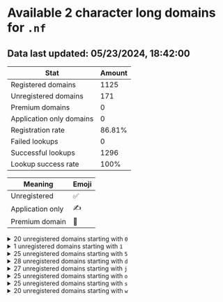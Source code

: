 # Available 2 character long domains for `.nf`

## Data last updated: 05/23/2024, 18:42:00

|Stat|Amount|
|--|--|
|Registered domains|1125|
|Unregistered domains|171|
|Premium domains|0|
|Application only domains|0|
|Registration rate|86.81%|
|Failed lookups|0|
|Successful lookups|1296|
|Lookup success rate|100%|


|Meaning|Emoji|
|--|--|
|Unregistered|:white_check_mark:|
|Application only|:writing_hand:|
|Premium domain|:gem:|

<details>
<summary>20 unregistered domains starting with <bold><code>0</code></bold></summary>

|Type|Domain|
|--|--|
|:white_check_mark:|`00.nf`|
|:white_check_mark:|`01.nf`|
|:white_check_mark:|`02.nf`|
|:white_check_mark:|`03.nf`|
|:white_check_mark:|`04.nf`|
|:white_check_mark:|`05.nf`|
|:white_check_mark:|`06.nf`|
|:white_check_mark:|`07.nf`|
|:white_check_mark:|`08.nf`|
|:white_check_mark:|`09.nf`|
|:white_check_mark:|`0q.nf`|
|:white_check_mark:|`0r.nf`|
|:white_check_mark:|`0s.nf`|
|:white_check_mark:|`0t.nf`|
|:white_check_mark:|`0u.nf`|
|:white_check_mark:|`0v.nf`|
|:white_check_mark:|`0w.nf`|
|:white_check_mark:|`0x.nf`|
|:white_check_mark:|`0y.nf`|
|:white_check_mark:|`0z.nf`|
</details>
<details>
<summary>1 unregistered domains starting with <bold><code>1</code></bold></summary>

|Type|Domain|
|--|--|
|:white_check_mark:|`1a.nf`|
</details>
<details>
<summary>25 unregistered domains starting with <bold><code>5</code></bold></summary>

|Type|Domain|
|--|--|
|:white_check_mark:|`5a.nf`|
|:white_check_mark:|`5b.nf`|
|:white_check_mark:|`5c.nf`|
|:white_check_mark:|`5d.nf`|
|:white_check_mark:|`5e.nf`|
|:white_check_mark:|`5f.nf`|
|:white_check_mark:|`5g.nf`|
|:white_check_mark:|`5h.nf`|
|:white_check_mark:|`5i.nf`|
|:white_check_mark:|`5j.nf`|
|:white_check_mark:|`5k.nf`|
|:white_check_mark:|`5l.nf`|
|:white_check_mark:|`5m.nf`|
|:white_check_mark:|`5n.nf`|
|:white_check_mark:|`5o.nf`|
|:white_check_mark:|`5p.nf`|
|:white_check_mark:|`5q.nf`|
|:white_check_mark:|`5r.nf`|
|:white_check_mark:|`5s.nf`|
|:white_check_mark:|`5t.nf`|
|:white_check_mark:|`5u.nf`|
|:white_check_mark:|`5v.nf`|
|:white_check_mark:|`5w.nf`|
|:white_check_mark:|`5x.nf`|
|:white_check_mark:|`5y.nf`|
</details>
<details>
<summary>28 unregistered domains starting with <bold><code>d</code></bold></summary>

|Type|Domain|
|--|--|
|:white_check_mark:|`d0.nf`|
|:white_check_mark:|`d1.nf`|
|:white_check_mark:|`d2.nf`|
|:white_check_mark:|`d3.nf`|
|:white_check_mark:|`d4.nf`|
|:white_check_mark:|`d5.nf`|
|:white_check_mark:|`d6.nf`|
|:white_check_mark:|`d7.nf`|
|:white_check_mark:|`dg.nf`|
|:white_check_mark:|`dh.nf`|
|:white_check_mark:|`di.nf`|
|:white_check_mark:|`dj.nf`|
|:white_check_mark:|`dk.nf`|
|:white_check_mark:|`dl.nf`|
|:white_check_mark:|`dm.nf`|
|:white_check_mark:|`dn.nf`|
|:white_check_mark:|`do.nf`|
|:white_check_mark:|`dp.nf`|
|:white_check_mark:|`dq.nf`|
|:white_check_mark:|`dr.nf`|
|:white_check_mark:|`ds.nf`|
|:white_check_mark:|`dt.nf`|
|:white_check_mark:|`du.nf`|
|:white_check_mark:|`dv.nf`|
|:white_check_mark:|`dw.nf`|
|:white_check_mark:|`dx.nf`|
|:white_check_mark:|`dy.nf`|
|:white_check_mark:|`dz.nf`|
</details>
<details>
<summary>27 unregistered domains starting with <bold><code>j</code></bold></summary>

|Type|Domain|
|--|--|
|:white_check_mark:|`j0.nf`|
|:white_check_mark:|`j1.nf`|
|:white_check_mark:|`j2.nf`|
|:white_check_mark:|`j3.nf`|
|:white_check_mark:|`j4.nf`|
|:white_check_mark:|`j5.nf`|
|:white_check_mark:|`j6.nf`|
|:white_check_mark:|`jg.nf`|
|:white_check_mark:|`jh.nf`|
|:white_check_mark:|`ji.nf`|
|:white_check_mark:|`jj.nf`|
|:white_check_mark:|`jk.nf`|
|:white_check_mark:|`jl.nf`|
|:white_check_mark:|`jm.nf`|
|:white_check_mark:|`jn.nf`|
|:white_check_mark:|`jo.nf`|
|:white_check_mark:|`jp.nf`|
|:white_check_mark:|`jq.nf`|
|:white_check_mark:|`jr.nf`|
|:white_check_mark:|`js.nf`|
|:white_check_mark:|`jt.nf`|
|:white_check_mark:|`ju.nf`|
|:white_check_mark:|`jv.nf`|
|:white_check_mark:|`jw.nf`|
|:white_check_mark:|`jx.nf`|
|:white_check_mark:|`jy.nf`|
|:white_check_mark:|`jz.nf`|
</details>
<details>
<summary>25 unregistered domains starting with <bold><code>o</code></bold></summary>

|Type|Domain|
|--|--|
|:white_check_mark:|`oa.nf`|
|:white_check_mark:|`ob.nf`|
|:white_check_mark:|`oc.nf`|
|:white_check_mark:|`od.nf`|
|:white_check_mark:|`oe.nf`|
|:white_check_mark:|`of.nf`|
|:white_check_mark:|`og.nf`|
|:white_check_mark:|`oh.nf`|
|:white_check_mark:|`oi.nf`|
|:white_check_mark:|`oj.nf`|
|:white_check_mark:|`ok.nf`|
|:white_check_mark:|`ol.nf`|
|:white_check_mark:|`om.nf`|
|:white_check_mark:|`on.nf`|
|:white_check_mark:|`oo.nf`|
|:white_check_mark:|`op.nf`|
|:white_check_mark:|`oq.nf`|
|:white_check_mark:|`or.nf`|
|:white_check_mark:|`os.nf`|
|:white_check_mark:|`ot.nf`|
|:white_check_mark:|`ou.nf`|
|:white_check_mark:|`ov.nf`|
|:white_check_mark:|`ow.nf`|
|:white_check_mark:|`ox.nf`|
|:white_check_mark:|`oy.nf`|
</details>
<details>
<summary>25 unregistered domains starting with <bold><code>s</code></bold></summary>

|Type|Domain|
|--|--|
|:white_check_mark:|`s0.nf`|
|:white_check_mark:|`s1.nf`|
|:white_check_mark:|`s2.nf`|
|:white_check_mark:|`s3.nf`|
|:white_check_mark:|`s4.nf`|
|:white_check_mark:|`s5.nf`|
|:white_check_mark:|`s6.nf`|
|:white_check_mark:|`si.nf`|
|:white_check_mark:|`sj.nf`|
|:white_check_mark:|`sk.nf`|
|:white_check_mark:|`sl.nf`|
|:white_check_mark:|`sm.nf`|
|:white_check_mark:|`sn.nf`|
|:white_check_mark:|`so.nf`|
|:white_check_mark:|`sp.nf`|
|:white_check_mark:|`sq.nf`|
|:white_check_mark:|`sr.nf`|
|:white_check_mark:|`ss.nf`|
|:white_check_mark:|`st.nf`|
|:white_check_mark:|`su.nf`|
|:white_check_mark:|`sv.nf`|
|:white_check_mark:|`sw.nf`|
|:white_check_mark:|`sx.nf`|
|:white_check_mark:|`sy.nf`|
|:white_check_mark:|`sz.nf`|
</details>
<details>
<summary>20 unregistered domains starting with <bold><code>w</code></bold></summary>

|Type|Domain|
|--|--|
|:white_check_mark:|`wf.nf`|
|:white_check_mark:|`wg.nf`|
|:white_check_mark:|`wh.nf`|
|:white_check_mark:|`wi.nf`|
|:white_check_mark:|`wj.nf`|
|:white_check_mark:|`wk.nf`|
|:white_check_mark:|`wl.nf`|
|:white_check_mark:|`wm.nf`|
|:white_check_mark:|`wn.nf`|
|:white_check_mark:|`wo.nf`|
|:white_check_mark:|`wp.nf`|
|:white_check_mark:|`wq.nf`|
|:white_check_mark:|`wr.nf`|
|:white_check_mark:|`ws.nf`|
|:white_check_mark:|`wt.nf`|
|:white_check_mark:|`wu.nf`|
|:white_check_mark:|`wv.nf`|
|:white_check_mark:|`ww.nf`|
|:white_check_mark:|`wx.nf`|
|:white_check_mark:|`wy.nf`|
</details>